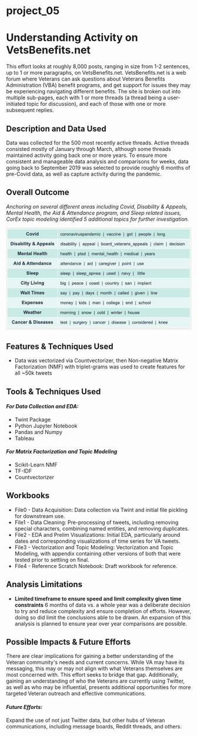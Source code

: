 # project_05

# Understanding Activity on VetsBenefits.net

This effort looks at roughly 8,000 posts, ranging in size from 1-2 sentences, up to 1 or more paragraphs, on VetsBenefits.net.  VetsBenefits.net is a web forum where Veterans can ask questions about Veterans Benefits Administration (VBA) benefit programs, and get support for issues they may be experiencing navigating different benefits. The site is broken out into multiple sub-pages, each with 1 or more threads (a thread being a user-initiated topic for discussion), and each of those with one or more subsequent replies.

## Description and Data Used

Data was collected for the 500 most recently active threads. Active threads consisted mostly of January through March, although some threads maintained activity going back one or more years. To ensure more consistent and manageable data analysis and comparisons for weeks, data going back to September 2019 was selected to provide roughly 6 months of pre-Covid data, as well as capture activity during the pandemic.

## Overall Outcome

*Anchoring on several different areas including Covid, Disability & Appeals, Mental Health, the Aid & Attendance program, and Sleep related issues, CorEx topic modeling identified 5 additional topics for further investigation.*

![corex_topics](images/screenshot1.png)

## Features & Techniques Used

* Data was vectorized via Countvectorizer, then Non-negative Matrix Factorization (NMF) with triplet-grams was used to create features for all ~50k tweets

## Tools & Techniques Used

#### *For Data Collection and EDA:*
* Twint Package
* Python Jupyter Notebook
* Pandas and Numpy
* Tableau

#### *For Matrix Factorization and Topic Modeling*
* Scikit-Learn NMF
* TF-IDF
* Countvectorizer

## Workbooks
* File0 - Data Acquisition: Data collection via Twint and initial file pickling for downstream use.
* File1 - Data Cleaning: Pre-processing of tweets, including removing special characters, combining named entities, and removing duplicates.
* File2 - EDA and Prelim Visualizations: Initial EDA, particularly around dates and corresponding visualizations of time series for VA tweets.
* File3 - Vectorization and Topic Modeling: Vectorization and Topic Modeling, with appendix containing other versions of both that were tested prior to settling on final.
* File4 - Reference Scratch Notebook: Draft workbook for reference.

## Analysis Limitations

* **Limited timeframe to ensure speed and limit complexity given time constraints** 6 months of data vs. a whole year was a deliberate decision to try and reduce complexity and ensure completion of efforts. However, doing so did limit the conclusions able to be drawn. An expansion of this analysis is planned to ensure year over year comparisons are possible.

## Possible Impacts & Future Efforts

There are clear implications for gaining a better understanding of the Veteran community's needs and current concerns. While VA may have its messaging, this may or may not align with what Veterans themselves are most concerned with. This effort seeks to bridge that gap. Additionally, gaining an understanding of who the Veterans are currently using Twitter, as well as who may be influential, presents additional opportunities for more targeted Veteran outreach and effective communications.  

#### *Future Efforts:*
Expand the use of not just Twitter data, but other hubs of Veteran communications, including message boards, Reddit threads, and others.
